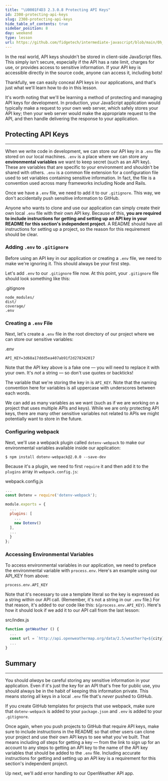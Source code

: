 ```yaml
---
title: "\U0001F4D3 2.3.0.8 Protecting API Keys"
id: 2308-protecting-api-keys
slug: 2308-protecting-api-keys
hide_table_of_contents: true
sidebar_position: 8
day: weekend
type: lesson
url: https://github.com/fidgetech/intermediate-javascript/blob/main/0h_managing_api_keys.md
---
```


In the real world, API keys shouldn't be stored in client-side JavaScript files. This simply isn't secure, especially if the API has a rate limit, charges for use, or provides access to sensitive information. If your API key is accessible directly in the source code, anyone can access it, including bots!

Thankfully, we can easily conceal API keys in our applications, and that's just what we'll learn how to do in this lesson. 

It's worth noting that we'll be learning a method of protecting and managing API keys for development. In production, your JavaScript application would typically make a request to your own web server, which safely stores your API key; then your web server would make the appropriate request to the API, and then handle delivering the response to your application. 

## Protecting API Keys
--- 

When we write code in development, we can store our API key in a `.env` file stored on our local machines. `.env` is a place where we can store any **environmental variables** we want to keep secret (such as an API key). These are variables that are specific to your environment and shouldn't be shared with others. `.env` is a common file extension for a configuration file used to set variables containing sensitive information. In fact, the file is a convention used across many frameworks including Node and Rails.

Once we have a `.env` file, we need to add it to our `.gitignore`. This way, we don't accidentally push sensitive information to GitHub.

Anyone who wants to clone and use our application can simply create their own local `.env` file with their own API key. Because of this, **you are required to include instructions for getting and setting up an API key in your README for this section's independent project.** A README should have all instructions for setting up a project, so the reason for this requirement should be clear. 

### Adding `.env` to `.gitignore`

Before using an API key in our application or creating a `.env` file, we need to make we're ignoring it. This should always be your first step. 

Let's add `.env` to our `.gitignore` file now. At this point, your `.gitignore` file should look something like this:

<div class="filename">.gitignore</div>

```
node_modules/
dist/
coverage/
.env
```

### Creating a `.env` File

Next, let's create a `.env` file in the root directory of our project where we can store our sensitive variables:

<div class="filename">.env</div>

```
API_KEY=3d68a17ddd5ea407ab91f2d278342017
```

Note that the API key above is a fake one — you will need to replace it with your own. It's _not_ a string — so don't use quotes or backticks!

The variable that we're storing the key in is `API_KEY`. Note that the naming convention here for variables is all uppercase with underscores between each words.

We can add as many variables as we want (such as if we are working on a project that uses multiple APIs and keys). While we are only protecting API keys, there are many other sensitive variables not related to APIs we might potentially want to store in the future. 

### Configuring webpack

Next, we'll use a webpack plugin called `dotenv-webpack` to make our environmental variables available inside our application:

```shell
$ npm install dotenv-webpack@2.0.0 --save-dev
```

Because it's a plugin, we need to first `require` it and then add it to the `plugins` array in `webpack.config.js`:

<div class="filename">webpack.config.js</div>

```js
...
const Dotenv = require('dotenv-webpack');

module.exports = {
  ...
  plugins: [
    ...
    new Dotenv()
  ],
  ...
  }
};
```

### Accessing Environmental Variables

To access environmental variables in our application, we need to preface the environmental variable with `process.env`. Here's an example using our API_KEY from above:

```shell
process.env.API_KEY
```

Note that it's necessary to use a template literal so the key is expressed as a string within our API call. (Remember, it's not a string in our `.env` file.) For that reason, it's added to our code like this: `${process.env.API_KEY}`. Here's how it should look if we add it to our API call from the last lesson:

<div class="filename">src/index.js</div>

```javascript
function getWeather () {
  ...
  const url = `http://api.openweathermap.org/data/2.5/weather?q=${city}&appid=${process.env.API_KEY}`
  ...
}
```

## Summary
---

You should _always_ be careful storing any sensitive information in your application. Even if it's just the key for an API that's free for public use, you should always be in the habit of keeping this information private. This means storing all keys in a local `.env` file that's _never_ pushed to GitHub. 

If you create GitHub templates for projects that use webpack, make sure that `dotenv-webpack` is added to your `package.json` and `.env` is added to your `.gitignore`. 

Once again, when you push projects to GitHub that require API keys, make sure to include instructions in the README so that other users can clone your project and use their own API keys to see what you've built. That means including _all_ steps for getting a key — from the link to sign up for an account to any steps to getting an API key to the name of the API key variables that should be added to the `.env` file. Including accurate instructions for getting and setting up an API key is a requirement for this section's independent project.

Up next, we'll add error handling to our OpenWeather API app.
